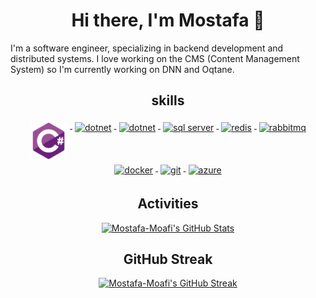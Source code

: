 <h1 align="center">Hi there, I'm Mostafa 👋</h1>

I'm a software engineer, specializing in backend development and distributed systems. 
I love working on the CMS (Content Management System) so I'm currently working on DNN and Oqtane.
<h2 align="center">skills</h2>
<p align="center">
  <a href="https://learn.microsoft.com/en-us/dotnet/csharp/">
    <img src="https://raw.githubusercontent.com/devicons/devicon/master/icons/csharp/csharp-original.svg" height="60px" alt="csharp" style="vertical-align:top; margin:4px;">
  </a>
  <a href="https://dotnet.microsoft.com/">
    <img src="https://upload.wikimedia.org/wikipedia/commons/e/ee/.NET_Core_Logo.svg" height="60px" alt="dotnet" style="vertical-align:top; margin:4px;">
  </a>
  <a href="https://dotnet.microsoft.com/">
    <img src="https://www.vectorlogo.zone/logos/dotnet/dotnet-ar21.svg" alt="dotnet" style="vertical-align:top; margin:4px;">
  </a>
  <a href="https://www.microsoft.com/en-us/sql-server/">
    <img src="https://cdn.worldvectorlogo.com/logos/microsoft-sql-server-1.svg" height="60px"  alt="sql server" style="vertical-align:top; margin:4px">
  </a>
  <a href="https://redis.com/">
    <img src="https://www.vectorlogo.zone/logos/redis/redis-ar21.svg" alt="redis" style="vertical-align:top; margin:4px">
  </a>
  <a href="https://www.rabbitmq.com">
    <img src="https://www.vectorlogo.zone/logos/rabbitmq/rabbitmq-ar21.svg" alt="rabbitmq" style="vertical-align:top; margin:4px">
  </a>
  <a href="https://hub.docker.com/">
    <img src="https://www.vectorlogo.zone/logos/docker/docker-ar21.svg" alt="docker" style="vertical-align:top; margin:4px">
  </a>
  <a href="https://git-scm.com/">
    <img src="https://www.vectorlogo.zone/logos/git-scm/git-scm-ar21.svg" alt="git" style="vertical-align:top; margin:4px;">
  </a>
 <a href="https://azure.microsoft.com/en-us">
    <img src="https://www.vectorlogo.zone/logos/microsoft_azure/microsoft_azure-ar21.svg" alt="azure" style="vertical-align:top; margin:4px">
  </a>
</p>

<h2 align="center">Activities</h2>
<p align="center">
  <a href="https://awesome-github-stats.azurewebsites.net/index.html??cardType=github&theme=dark&preferLogin=false">
    <img alt="Mostafa-Moafi's GitHub Stats" src="https://awesome-github-stats.azurewebsites.net/user-stats/Mostafa-Moafi?cardType=github&theme=dark&preferLogin=false" />  </a>
  </p>
  
<h2 align="center">GitHub Streak</h2>
<p align="center">
 <a href="https://github-readme-streak-stats.herokuapp.com?user=Mostafa-Moafi&theme=dark)](https://git.io/streak-stats">
<img alt="Mostafa-Moafi's GitHub Streak" src="https://github-readme-streak-stats.herokuapp.com?user=Mostafa-Moafi&theme=dark" />
 </a>
</p>

